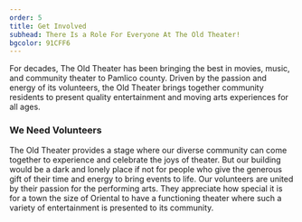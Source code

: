```yaml
---
order: 5
title: Get Involved
subhead: There Is a Role For Everyone At The Old Theater!
bgcolor: 91CFF6
---
```

For decades, The Old Theater has been bringing the best in movies, music, and community theater to Pamlico county. Driven by the passion and energy of its volunteers, the Old Theater brings together community residents to present quality entertainment and moving arts experiences for all ages.

### We Need Volunteers

The Old Theater provides a stage where our diverse community can come together to experience and celebrate the joys of theater. But our building would be a dark and lonely place if not for people who give the generous gift of their time and energy to bring events to life. Our volunteers are united by their passion for the performing arts. They appreciate how special it is for a town the size of Oriental to have a functioning theater where such a variety of entertainment is presented to its community.